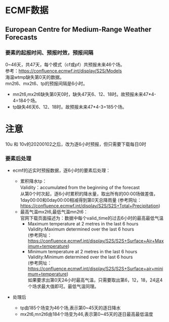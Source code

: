 # ECMF数据
## European Centre for Medium-Range Weather Forecasts
### 要素的起报时间、预报时效，预报间隔
 
0~46天，共47天，每个模式（cf或pf）共预报未来46个场。  
参考：https://confluence.ecmwf.int/display/S2S/Models  
海温wtmp缺失第0天的数据。      
mn2t6、mx2t6、tp的预报间隔是6小时。      
* mn2t6,mx2t6缺失第0天0时，缺失47天6、12、18时。故预报未来47*4-4=184个场。
* tp缺失46天6、12、18时。故预报未来47*4-3=185个场。

# 注意
10u 和 10v的20200102之后，改为逐6小时预报，但只需要下载每日0时


### 要素后处理
- ecmf的近实时预报数据，逐6小时的要素后处理：
     * 累积降水tp：    
        Validity：accumulated from the beginning of the forecast   
        从第0个时次起，逐6小时累积的降水量，取出所有的00:00场做差值，1day00:00和0day00:00相减得到第0天总降雨量
        (参考网址：https://confluence.ecmwf.int/display/S2S/S2S+Total+Precipitation)
     * 最高气温mx2t6,最低气温mn2t6：  
     官网下载页面描述为：数据中每个valid_time的过去6小时的最高最低气温
        + Maximum temperature at 2 metres in the last 6 hours    
        Validity:Maximum determined over the last 6 hours  
        (参考网址：https://confluence.ecmwf.int/display/S2S/S2S+Surface+Air+Maximum+temperature)
        + Minimum temperature at 2 metres in the last 6 hours    
        Validity:Minimum determined over the last 6 hours  
        (参考网址：https://confluence.ecmwf.int/display/S2S/S2S+Surface+air+minimum+temperature)   
     如果要求出第0天24小时最高气温，只需要取出第6，12，18，24这4个场求最大值即可。最低气温同理。  
  
- 处理后
    + tp由185个场变为46个场,表示第0~45天的逐日降水
    + mx2t6,mn2t6由184个场变为46,表示第0~45天的逐日最高最低温度